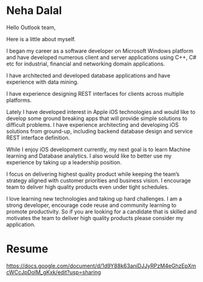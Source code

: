 # Neha Dalal

Hello Outlook team,

Here is a little about myself.

I began my career as a software developer on Microsoft Windows platform and have developed numerous client and server applications using C++, C# etc for industrial, financial and networking domain applications.  

I have architected and developed database applications and have experience with data mining. 

I have experience designing REST interfaces for clients across multiple platforms.

Lately I have developed interest in Apple iOS technologies and would like to develop some ground breaking apps that will provide simple solutions to difficult problems. I have experience architecting and developing iOS solutions from ground-up, including backend database design and service REST interface definition.  

While I enjoy iOS development currently, my next goal is to learn Machine learning and Database analytics. I also would like to better use my experience by taking up a leadership position.

I focus on delivering highest quality product while keeping the team’s strategy aligned with customer priorities and business vision. I encourage team to deliver high quality products even under tight schedules. 

I love learning new technologies and taking up hard challenges. I am a strong developer, encourage code reuse and community learning to promote productivity. So if you are looking for a candidate that is skilled and motivates the team to deliver high quality products please consider my application.

# Resume 
https://docs.google.com/document/d/1d9Y88k63aniDJJyRPzM4eGhzEpXmcWCcJpDolM_gKxk/edit?usp=sharing



